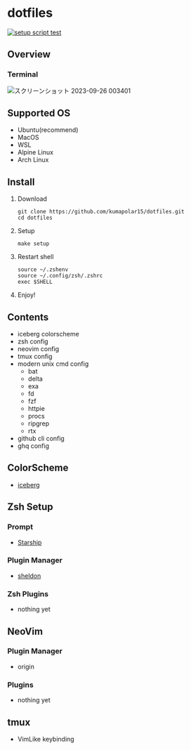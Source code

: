 # dotfiles

[![setup script test](https://github.com/kumapolar15/dotfiles/actions/workflows/setup-test.yml/badge.svg)](https://github.com/kumapolar15/dotfiles/actions/workflows/setup-test.yml)

## Overview

### Terminal

![スクリーンショット 2023-09-26 003401](https://github.com/kumapolar15/dotfiles/assets/129534535/f4e9d253-d698-498e-88aa-aa0f85605970)

## Supported OS

- Ubuntu(recommend)
- MacOS
- WSL
- Alpine Linux
- Arch Linux

## Install

1. Download

   ```shell
   git clone https://github.com/kumapolar15/dotfiles.git
   cd dotfiles
   ```

2. Setup

   ```shell
   make setup
   ```

3. Restart shell

   ```shell
   source ~/.zshenv
   source ~/.config/zsh/.zshrc
   exec $SHELL
   ```

4. Enjoy!

## Contents

- iceberg colorscheme
- zsh config
- neovim config
- tmux config
- modern unix cmd config
  - bat
  - delta
  - exa
  - fd
  - fzf
  - httpie
  - procs
  - ripgrep
  - rtx
- github cli config
- ghq config

## ColorScheme

- [iceberg](https://github.com/cocopon/iceberg.vim/tree/master)

## Zsh Setup

### Prompt

- [Starship](https://github.com/starship/starship)

### Plugin Manager

- [sheldon](https://github.com/rossmacarthur/sheldon)

### Zsh Plugins

- nothing yet

## NeoVim

### Plugin Manager

- origin

### Plugins

- nothing yet

## tmux

- VimLike keybinding
